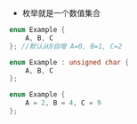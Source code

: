 - 枚举就是一个数值集合

```c++
enum Example {
    A, B, C
}; //默认从0自增 A=0, B=1, C=2

enum Example : unsigned char {
    A, B, C
};

enum Example {
    A = 2, B = 4, C = 9
}; 
```

